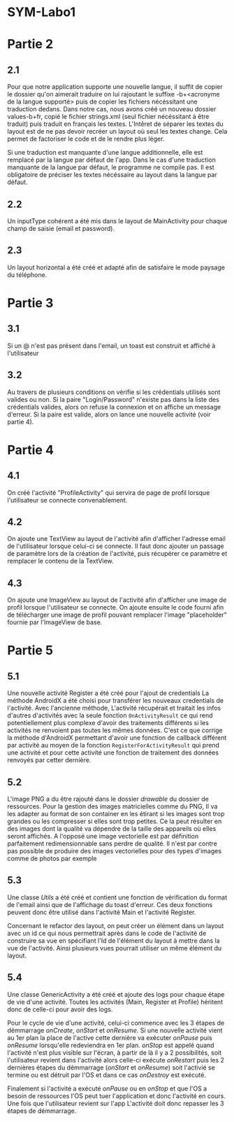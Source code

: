 # SYM-Labo1

# Partie 2

## 2.1

Pour que notre application supporte une nouvelle langue, il suffit de copier le dossier qu'on aimerait traduire on lui rajoutant le suffixe -b+<acronyme de la langue supporté> puis de copier les fichiers nécéssitant une traduction dedans.
Dans notre cas, nous avons créé un nouveau dossier values-b+fr, copié le fichier strings.xml (seul fichier nécéssitant à être traduit) puis traduit en français les textes.
L'Intêret de séparer les textes du layout est de ne pas devoir recréer un layout où seul les textes change. Cela permet de factoriser le code et de le rendre plus léger.

Si une traduction est manquante d'une langue additionnelle, elle est remplacé par la langue par défaut de l'app.
Dans le cas d'une traduction manquante de la langue par défaut, le programme ne compile pas. Il est obligatoire de préciser les textes nécéssaire au layout dans la langue par défaut.

## 2.2

Un inputType cohérent a été mis dans le layout de MainActivity pour chaque 
champ de saisie (email et password).

## 2.3

Un layout horizontal a été créé et adapté afin de satisfaire le mode paysage du téléphone.

# Partie 3

## 3.1

Si un @ n'est pas présent dans l'email, un toast est construit et affiché
à l'utilisateur

## 3.2

Au travers de plusieurs conditions on vérifie si les crédentials utilisés sont valides ou non. Si la paire "Login/Password" n'existe pas dans la liste des crédentials valides, alors on refuse la connexion et on affiche un message d'erreur. Si la paire est valide, alors on lance une nouvelle activité (voir partie 4).

# Partie 4

## 4.1

On créé l'activité "ProfileActivity" qui servira de page de profil lorsque l'utilisateur se connecte convenablement.

## 4.2

On ajoute une TextView au layout de l'activité afin d'afficher l'adresse email de l'utilisateur lorsque celui-ci se connecte. Il faut donc ajouter un passage de paramètre lors de la création de l'activité, puis récupérer ce paramètre et remplacer le contenu de la TextView.

## 4.3

On ajoute une ImageView au layout de l'activité afin d'afficher une image de profil lorsque l'utilisateur se connecte. On ajoute ensuite le code fourni afin de télécharger une image de profil pouvant remplacer l'image "placeholder" fournie par l'ImageView de base.

# Partie 5

## 5.1

Une nouvelle activité Register a été créé pour l'ajout de credentials
La méthode AndroidX a été choisi pour transférer les nouveaux credentials
de l'activité.
Avec l'ancienne méthode, L'activité récupérait et traitait les infos d'autres d'activités
avec la seule fonction ``OnActivityResult`` ce qui rend potentiellement plus complexe d'avoir
des traitements différents si les activités ne renvoient pas toutes les mêmes données.
C'est ce que corrige la méthode d'AndroidX permettant d'avoir une fonction de callback
différent par activité au moyen de la fonction ``RegisterForActivityResult``
qui prend une activité et pour cette activité une fonction de traitement des données
renvoyés par cetter dernière.

## 5.2

L'image PNG a du être rajouté dans le dossier _drawable_ du dossier de ressources.
Pour la gestion des images matricielles comme du PNG, Il va les adapter au format
de son container en les étirant si les images sont trop grandes ou les compresser
si elles sont trop petites. Ce la peut résulter en des images dont la qualité va
dépendre de la taille des appareils où elles seront affichés. A l'opposé
une image vectorielle est par définition parfaitement redimensionnable sans perdre de qualité.
Il n'est par contre pas possible de produire des images vectorielles pour des types d'images 
comme de photos par exemple

## 5.3

Une classe _Utils_ a été créé et contient une fonction de vérification du format de l'email
ainsi que de l'affichage du toast d'erreur. Ces deux fonctions peuvent donc être utilisé
dans l'activité Main et l'activité Register.

Concernant le refactor des layout, on peut créer un élément dans un layout avec un id ce qui nous permettrait 
après dans le code de l'activité de construire sa vue en spécifiant l'Id de l'élément du layout à mettre dans la vue de l'activité.
Ainsi plusieurs vues pourrait utiliser un même élément du layout.

## 5.4

Une classe GenericActivity a été créé et ajoute des logs pour chaque étape de vie
d'une activité. Toutes les activités (Main, Register et Profile) héritent donc de celle-ci
pour avoir des logs.

Pour le cycle de vie d'une activité, celui-ci commence avec les 3 étapes de démmarrage _onCreate_, 
_onStart_ et _onResume_. Si une nouvelle activité vient au 1er plan la  place de l'active
cette dernière va exécuter _onPause_ puis _onResume_ lorsqu'elle redeviendra en 1er plan.
_onStop_ est appelé quand l'activité n'est plus visible sur l'écran, à partir de là
il y a 2 possibilités, soit l'utilisateur revient dans l'activité alors celle-ci
exécute _onRestart_ puis les 2 dernières étapes du démmarrage (_onStart_ et _onResume_)
soit l'activié se termine ou est détruit par l'OS et dans ce cas _onDestroy_ est exécuté.

Finalement si l'activité a exécuté _onPause_ ou en _onStop_ et que l'OS a besoin de ressources
l'OS peut tuer l'application et donc l'activité en cours. Une fois que l'utilisateur revient sur l'app
L'activité doit donc repasser les 3 étapes de démmarrage.


